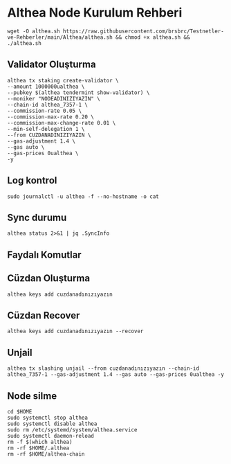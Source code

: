 # Althea Node Kurulum Rehberi

```
wget -O althea.sh https://raw.githubusercontent.com/brsbrc/Testnetler-ve-Rehberler/main/Althea/althea.sh && chmod +x althea.sh && ./althea.sh
```

## Validator Oluşturma
```
althea tx staking create-validator \
--amount 1000000ualthea \
--pubkey $(althea tendermint show-validator) \
--moniker "NODEADINIZIYAZIN" \
--chain-id althea_7357-1 \
--commission-rate 0.05 \
--commission-max-rate 0.20 \
--commission-max-change-rate 0.01 \
--min-self-delegation 1 \
--from CUZDANADINIZIYAZIN \
--gas-adjustment 1.4 \
--gas auto \
--gas-prices 0ualthea \
-y
```

## Log kontrol
```
sudo journalctl -u althea -f --no-hostname -o cat
```

## Sync durumu
```
althea status 2>&1 | jq .SyncInfo
```

## Faydalı Komutlar

## Cüzdan Oluşturma
```
althea keys add cuzdanadınızıyazın
```
## Cüzdan Recover
```
althea keys add cuzdanadınızıyazın --recover
```
## Unjail 
```
althea tx slashing unjail --from cuzdanadınızıyazın --chain-id althea_7357-1 --gas-adjustment 1.4 --gas auto --gas-prices 0ualthea -y
```
## Node silme
```
cd $HOME
sudo systemctl stop althea
sudo systemctl disable althea
sudo rm /etc/systemd/system/althea.service
sudo systemctl daemon-reload
rm -f $(which althea)
rm -rf $HOME/.althea
rm -rf $HOME/althea-chain
```
